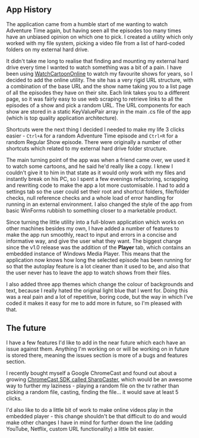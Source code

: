 ## App History

The application came from a humble start of me wanting to watch Adventure Time again, but having seen all the episodes too many times have an unbiased opinion on which one to pick. I created a utility which only worked with my file system, picking a video file from a list of hard-coded folders on my external hard drive.

It didn't take me long to realise that finding and mounting my external hard drive every time I wanted to watch something was a bit of a pain. I have been using [WatchCartoonOnline](https://www.watchcartoononline.com/) to watch my favourite shows for years, so I decided to add the online utility. The site has a very rigid URL structure, with a combination of the base URL and the show name taking you to a list page of all the episodes they have on their site. Each link takes you to a different page, so it was fairly easy to use web scraping to retrieve links to all the episodes of a show and pick a random URL. The URL components for each show are stored in a static KeyValuePair array in the main .cs file of the app (which is top quality application architecture).

Shortcuts were the next thing I decided I needed to make my life 3 clicks easier - `Ctrl+A` for a random Adventure Time episode and `Ctrl+R` for a random Regular Show episode. There were originally a number of other shortcuts which related to my external hard drive folder structure.

The main turning point of the app was when a friend came over, we used it to watch some cartoons, and he said he'd really like a copy. I knew I couldn't give it to him in that state as it would only work with my files and instantly break on his PC, so I spent a few evenings refactoring, scrapping and rewriting code to make the app a lot more customisable. I had to add a settings tab so the user could set their root and shortcut folders, file/folder checks, null reference checks and a whole load of error handling for running in an external environment. I also changed the style of the app from basic WinForms rubbish to something closer to a marketable product.

Since turning the little utility into a full-blown application which works on other machines besides my own, I have added a number of features to make the app run smoothly, react to input and errors in a concise and informative way, and give the user what they want. The biggest change since the v1.0 release was the addition of the **Player** tab, which contains an embedded instance of Windows Media Player. This means that the application now knows how long the selected episode has been running for so that the autoplay feature is a lot cleaner than it used to be, and also that the user never has to leave the app to watch shows from their files.

I also added three app themes which change the colour of backgrounds and text, because I really hated the original light blue that I went for. Doing this was a real pain and a lot of repetitive, boring code, but the way in which I've coded it makes it easy for me to add more in future, so I'm pleased with that.


## The future

I have a few features I'd like to add in the near future which each have an issue against them. Anything I'm working on or will be working on in future is stored there, meaning the issues section is more of a bugs and features section.

I recently bought myself a Google ChromeCast and found out about a growing [ChromeCast SDK called SharpCaster](https://github.com/Tapanila/SharpCaster), which would be an awesome way to further my laziness - playing a random file on the tv rather than picking a random file, casting, finding the file... it would save at least 5 clicks.

I'd also like to do a little bit of work to make online videos play in the embedded player - this change shouldn't be that difficult to do and would make other changes I have in mind for further down the line (adding YouTube, Netflix, custom URL functionality) a little bit easier.